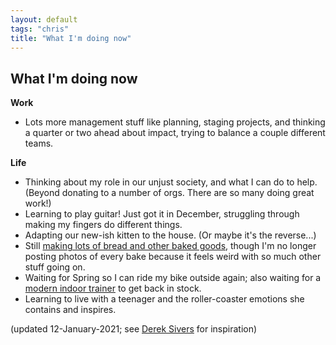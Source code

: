 ```yaml
---
layout: default
tags: "chris"
title: "What I'm doing now"
---
```


## What I'm doing now

__Work__

* Lots more management stuff like planning, staging projects, and thinking a
  quarter or two ahead about impact, trying to balance a couple different
  teams.

__Life__

* Thinking about my role in our unjust society, and what I can do to help.
  (Beyond donating to a number of orgs. There are so many doing great work!)
* Learning to play guitar! Just got it in December, struggling through making
  my fingers do different things.
* Adapting our new-ish kitten to the house. (Or maybe it's the reverse...)
* Still [making lots of bread and other baked goods](https://instagram.com/cwinterspgh),
  though I'm no longer posting photos of every bake because it feels weird with
  so much other stuff going on.
* Waiting for Spring so I can ride my bike outside again; also waiting for a
  [modern indoor trainer](https://www.wahoofitness.com/devices/bike-trainers/kickr/buy)
  to get back in stock.
* Learning to live with a teenager and the roller-coaster emotions she contains
  and inspires.

(updated 12-January-2021; see [Derek Sivers](http://sivers.org/now) for inspiration)
